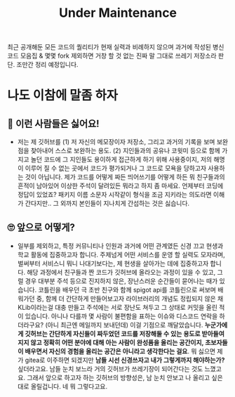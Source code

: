 <h1 align="center">Under Maintenance</h1><br />
<p>최근 공개해둔 모든 코드의 퀄리티가 현재 실력과 비례하지 않으며 과거에 작성된 병신코드 모음집 & 몇몇 fork 제외하면 거창 할 것 없는 진짜 말 그대로 쓰레기 저장소라 판단. 조만간 정리 예정입니다.</p>

# 나도 이참에 말좀 하자
## 🫠 이런 사람들은 싫어요!
- 저는 제 깃허브를 (1) 저 자신의 메모장이자 저장소, 그리고 과거의 기록을 보며 보완점을 찾아내어 스스로 보완하는 용도. (2) 지인들과의 공유나 코윗미 등으로 함께 가지고 놀던 코드에 그 지인들도 용이하게 접근하게 하기 위해 사용중이지, 저의 해명이 이루어 질 수 없는 곳에서 코드가 평가되거나 그 코드로 모욕을 당하고자 사용하는 것이 아닙니다. 제가 코드를 어떻게 짜든 띄어쓰기를 어떻게 하든 뭐 친구들과의 흔적이 남아있어 이상한 주석이 달려있든 뭐라고 하지 좀 마세요. 언제부터 코딩에 정답이 있었죠? 패키지 이름 소문자 시작같이 형식을 조금 지키라는 의도라면 이해가 간다지만.. 그 외까지 본인들이 지나치게 간섭하는 것은 싫습니다.

## 🙄 앞으로 어떻게?
- 일부를 제외하고, 특정 커뮤니티나 인원과 과거에 어떤 관계였든 신경 끄고 현생과 학교 활동에 집중하고자 합니다. 주제넘게 어떤 서비스를 운영 할 실력도 모자라며, 벌써부터 서비스니 뭐니 나대기보다는, 제 현생을 살아가는 데에 집중하고자 합니다. 해당 과정에서 친구들과 짠 코드가 깃허브에 올라오는 과정이 있을 수 있고, 그럴 경우 대부분 주석 등으로 진지하지 않은, 장난스러운 순간들이 묻어나는 때가 있습니다. 코틀린을 배우던 극 초반 친구와 함께 spigot api를 코틀린으로 써보며 배워가던 중, 함께 더 간단하게 만들어보고자 라이브러리의 개념도 정립되지 않은 채 KLib이라는걸 대충 만들고 주석에는 서로 장난도 쳐두고 그 상태로 커밋을 올린 적이 있습니다. 아니나 다를까 몇 사람이 불편함을 표하는 이슈와 디스코드 연락을 하더라구요? (아니 최근엔 메일까지 보내던데) 이걸 기점으로 깨달았습니다. **누군가에게 깃허브는 간단하게 자신들이 짜두었던 코드를 저장해둘 수 있는 용도로 받아들여지지 않고 정확히 어떤 분야에 대해 아는 사람이 완성품을 올리는 공간이지, 초보자들이 배우면서 자신의 경험을 올리는 공간은 아니라고 생각한다는 걸요**. 뭐 싫으면 제가 gitea로 이주하면 되겠지만 **남들 시선 신경쓰자고 내가 그렇게까지 해야하는가?** 싶더라고요. 남들 눈치 보느라 거의 깃허브가 쓰레기장이 되어간다는 것도 느꼈고요. 그래서 앞으로 하고자 하는 깃허브의 방향성은, 남 눈치 안보고 나 올리고 싶은대로 올릴겁니다. 네 뭐 그렇다고요.
